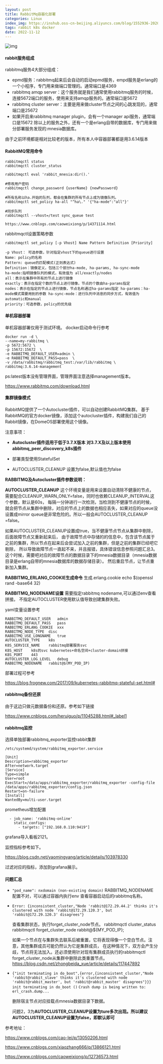 ```yaml
---
layout: post
title: RabbitMq容器化部署
categories: Linux
index_img: https://inshub.oss-cn-beijing.aliyuncs.com/blog/1552936-20201024103921637-693350551.png
tags: rabbit k8s docker
date: 2022-11-12
---
```


![img](https://inshub.oss-cn-beijing.aliyuncs.com/blog/1552936-20201024103921637-693350551.png)

#### rabbit服务组成

rabbitmq服务4大部分组成：
- epmd服务：rabbitmq起来后会自动的启动epmd服务，empd服务是erlang的一个小程序，专门用来做端口管理的。通常端口是4369
- rabbitmq amqp server：这个服务就是我们通常使用rabbitmq服务的时候，连接5672端口的服务，使用来支持amqp服务的。通常端口是5672
- rabbitmq cluster server：主要是用来做cluster节点之间的心跳发现的，通常端口是25672
- 如果开启来rabbitmq manager plugin，会有一个manager api服务，通常端口是15672
除以上的服务之外，还有一个是erlang自带的数据库，专门用来做分部署服务发现的:mnesia数据库。

由于之前环境都是相对比较老的版本，所有本人中容器部署都是用3.6.14版本

#### RabbitMQ常用命令

```
rabbitmqctl status
rabbitmqctl cluster_status

rabbitmqctl eval 'rabbit_mnesia:dir().'

#修改用户密码
rabbitmqctl change_password {userName} {newPassword}

#所有名称以ha.开始的队列，都会在集群的所有节点上成为镜像队列。
rabbitmqctl set_policy ha-all "^ha\." '{"ha-mode":"all"}'

#同步队列
rabbitmqctl --vhost=/test sync_queue test

https://www.cnblogs.com/caoweixiong/p/14371114.html
```

rabbitmqctl设置策略参数
```
rabbitmqctl set_policy [-p Vhost] Name Pattern Definition [Priority]

-p Vhost： 可选参数，针对指定vhost下的queue进行设置
Name: policy的名称
Pattern: queue的匹配模式(正则表达式)
Definition：镜像定义，包括三个部分ha-mode, ha-params, ha-sync-mode 
ha-mode:指明镜像队列的模式，有效值为 all/exactly/nodes 
all：表示在集群中所有的节点上进行镜像 
exactly：表示在指定个数的节点上进行镜像，节点的个数由ha-params指定 
nodes：表示在指定的节点上进行镜像，节点名称通过ha-params指定 ha-params：ha-mode模式需要用到的参数 ha-sync-mode：进行队列中消息的同步方式，有效值为automatic和manual
priority：可选参数，policy的优先级

```

#### 单机容器部署

单机容器部署仅用于测试环境。
docker启动命令行参考

```
docker run -d \
--name=my-rabbitmq \
-p 5672:5672 \
-p 15672:15672  \
-e RABBITMQ_DEFAULT_USER=admin \
-e RABBITMQ_DEFAULT_PASS=pass  \
-v /data/rabbitmq/rabbitmq_test:/var/lib/rabbitmq \
rabbitmq:3.6.14-management
```

ps:latest版本没有管理界面，管理界面注意选择management版本。

https://www.rabbitmq.com/download.html

#### 集群镜像模式

RabbitMQ提供了一个Autocluster插件，可以自动创建RabbitMQ集群。
基于RabbitMQ的官方docker镜像，添加这个autocluster插件，构建我们自己的Rabbit镜像，在DomeOS部署使用这个镜像。

注意事项：

- **Autocluster插件适用于低于3.7.X版本**
  **对3.7.X及以上版本使用abbitmq_peer_discovery_k8s插件**

- 部署类型使用StatefulSet

- AUTOCLUSTER_CLEANUP 设置为false,默认值也为false

**RABBITMQ及Autocluster插件参数说明：**

**AUTOCLUSTER_CLEANUP** 这个环境变量是用来设置自动清除不健康的节点，
需要配合CLEANUP_WARN_ONLY=false，同时也依赖CLEANUP_INTERVAL这个参数，默认是60s，
每隔一分钟进行一次检测，当检测到不健康节点的时候，
就会把节点从集群中删除，对应的节点上的数据也相应丢失，如果对应的queue没设置成mirror queue是非常危险的。所以一般会AUTOCLUSTER_CLEANUP =false。

如果AUTOCLUSTER_CLEANUP设置成true，当不健康节点节点从集群中剔除，后面故障节点又重新起来后，
由于故障节点中存储的的信息中，包含该节点属于之前的集群，所以节点在起来后会尝试加入之前的集群，但是之前的集群已经吧它剔除， 所以导致故障节点一直起不来，并且报错，具体错误信息参照问题汇总3。 这个时候，需要吧对应的故障节点的数据目录下的mnesia数据目录（mnesia数据目录是erlang自带的mnesia数据库的数据存储目录）。
然后重启节点，让节点重新加入集群。

**RABBITMQ_ERLANG_COOKIE生成命令**
生成.erlang.cookie
echo $(openssl rand -base64 32)

**RABBITMQ_NODENAME设置**
需要指定rabbitmq nodename,可以通过env查看拼接。
不指定AUTOCLUSTER使用默认值导致创建集群失败。

yaml变量设置参考

```
RABBITMQ_DEFAULT_USER	admin	
RABBITMQ_DEFAULT_PASS	pass	
RABBITMQ_ERLANG_COOKIE	xxx
RABBITMQ_NODE_TYPE	disc	
RABBITMQ_USE_LONGNAME	true	
AUTOCLUSTER_TYPE	k8s	
K8S_SERVICE_NAME	rabbitmq部署服务svc
K8S_HOST	k8s的svc	kubernetes+命名空间+cluster-domain拼接
K8S_PORT	443	
AUTOCLUSTER_LOG_LEVEL	debug
RABBITMQ_NODENAME	rabbit@$(MY_POD_IP)
```

部署过程可参考

https://blog.frognew.com/2017/09/kubernetes-rabbitmq-stateful-set.html#

#### rabbitmq备份还原

由于这边只做元数据备份和还原。参考如下链接

https://www.cnblogs.com/heruiguo/p/11045288.html#_label1

#### rabbitmq监控

选择单独部署rabbitmq_exporter监控rabbit集群

```
/etc/systemd/system/rabbitmq_exporter.service

[Unit]
Description=rabbitmq_exporter
After=network.target
[Service]
Type=simple
User=root
ExecStart=/data/apps/rabbitmq_exporter/rabbitmq_exporter -config-file /data/apps/rabbitmq_exporter/config.json
Restart=on-failure
[Install]
WantedBy=multi-user.target
```

prometheus增加配置

```
  - job_name: 'rabbitmq-online'
    static_configs:
      - targets: ["192.168.0.110:9419"]
```

grafana导入看板2121。

监控指标参考如下。

https://blog.csdn.net/yaomingyang/article/details/103978330

过滤对应的指标，添加到grafana展示。

#### 问题汇总

- `"pod_name": nxdomain (non-existing domain)`
  RABBITMQ_NODENAME 配置不对，可以通过容器内执行env 查看容器启动后的rabbitmq名称。

- `Error: {inconsistent_cluster,"Node 'rabbit@172.29.44.2' thinks it's clustered with node 'rabbit@172.29.120.3', but 'rabbit@172.29.120.3' disagrees"}`

  查看集群状态，执行forget_cluster_node节点。
  rabbitmqctl cluster_status
  rabbitmqctl forget_cluster_node rabbit@${MY_POD_IP};

  如果一个节点在与集群失去联系后被重置，它将表现得像一个空白节点。注意，其他集群成员可能仍然认为它是集群成员，
  在这种情况下，双方会产生分歧，节点将无法加入。还必须使用针对现有集群成员执行的rabbitmqctl forget_cluster_node从集群中删除此类重置节点。
  https://blog.csdn.net/zhongbeida_xue/article/details/117447892

- `{"init terminating in do_boot",{error,{inconsistent_cluster,"Node 'rabbit@rabbit_slave' thinks it's clustered with node 'rabbit@rabbit_master', but 'rabbit@rabbit_master' disagrees"}}}
  init terminating in do_boot ()`
  `Crash dump is being written to: erl_crash.dump...`

  删除宿主节点对应挂载点mnesia数据目录下数据。

  问题2，3为**AUTOCLUSTER_CLEANUP设置为ture多次出现。所以建议AUTOCLUSTER_CLEANUP设置为false，即默认即可**



参考地址：

https://www.cnblogs.com/cao-lei/p/13050206.html

https://www.cnblogs.com/xiaozhang666/p/13866121.html

https://www.cnblogs.com/caoweixiong/p/12736573.html
